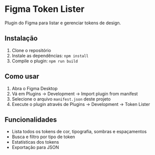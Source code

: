 # Figma Token Lister

Plugin do Figma para listar e gerenciar tokens de design.

## Instalação

1. Clone o repositório
2. Instale as dependências: `npm install`
3. Compile o plugin: `npm run build`

## Como usar

1. Abra o Figma Desktop
2. Vá em Plugins → Development → Import plugin from manifest
3. Selecione o arquivo `manifest.json` deste projeto
4. Execute o plugin através de Plugins → Development → Token Lister

## Funcionalidades

- Lista todos os tokens de cor, tipografia, sombras e espaçamentos
- Busca e filtro por tipo de token
- Estatísticas dos tokens
- Exportação para JSON
